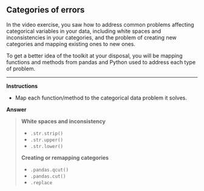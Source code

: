 ## Categories of errors

In the video exercise, you saw how to address common problems affecting categorical variables in your data, including white spaces and inconsistencies in your categories, and the problem of creating new categories and mapping existing ones to new ones.

To get a better idea of the toolkit at your disposal, you will be mapping functions and methods from pandas and Python used to address each type of problem.

<hr>

**Instructions**
* Map each function/method to the categorical data problem it solves.

**Answer**
> **White spaces and inconsistency**
> * `.str.strip()`
> * `.str.upper()`
> * `.str.lower()`
> 
> **Creating or remapping categories**
> * `.pandas.qcut()`
> * `.pandas.cut()`
> * `.replace`